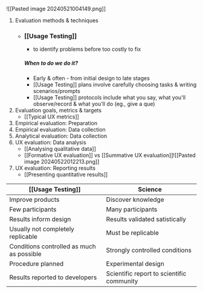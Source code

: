 ![[Pasted image 20240521004149.png]]
1. Evaluation methods & techniques
	 - ### [[Usage Testing]]
		 - to identify problems before too costly to fix
		 ##### When to do we do it?
		 - Early & often - from initial design to late stages
		 - [[Usage Testing]] plans involve carefully choosing tasks & writing scenarios/prompts
		 - [[Usage Testing]] protocols include what you say, what you'll observe/record & what you'll do (eg., give a que)
1. Evaluation goals, metrics & targets
	- [[Typical UX metrics]]
2. Empirical evaluation: Preparation
3. Empirical evaluation: Data collection
4. Analytical evaluation: Data collection
5. UX evaluation: Data analysis
	- [[Analysing qualitative data]]
	- [[Formative UX evaluation]] vs [[Summative UX evaluation]]![[Pasted image 20240522012213.png]]
6. UX evaluation: Reporting results
	- [[Presenting quantitative results]]

| [[Usage Testing]]                         | Science                                   |
| ----------------------------------------- | ----------------------------------------- |
| Improve products                          | Discover knowledge                        |
| Few participants                          | Many participants                         |
| Results inform design                     | Results validated satistically            |
| Usually not completely replicable         | Must be replicable                        |
| Conditions controlled as much as possible | Strongly controlled conditions            |
| Procedure planned                         | Experimental design                       |
| Results reported to developers            | Scientific report to scientific community |

